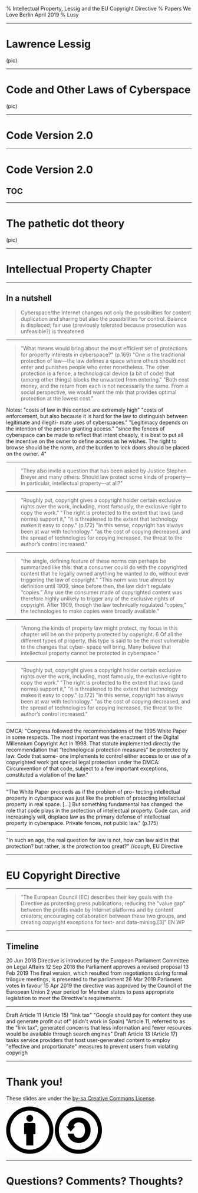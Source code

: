 % Intellectual Property, Lessig and the EU Copyright Directive
% Papers We Love Berlin April 2019
% Lusy

---

# Lawrence Lessig

(pic)

---

# Code and Other Laws of Cyberspace

(pic)

---

# Code Version 2.0

---

# Code Version 2.0
## TOC

---

# The pathetic dot theory

(pic)


---

# Intellectual Property Chapter

---

## In a nutshell

> Cyberspace/the Internet changes not only the possibilities for content duplication and sharing but also the possibilities for control.
> Balance is displaced; fair use (previously tolerated because prosecution was unfeasible?) is threatened

---

> "What means would bring
> about the most efficient set of protections for property interests in cyberspace?" (p.169)
> "One is the traditional protection of
> law—the law defines a space where others should not enter and punishes
> people who enter nonetheless. The other protection is a fence, a technological
> device (a bit of code) that (among other things) blocks the unwanted from
> entering."
> "Both cost money, and the return
> from each is not necessarily the same. From a social perspective, we would
> want the mix that provides optimal protection at the lowest cost."

Notes:
"costs of law in this context are
extremely high"
"costs of enforcement, but also
because it is hard for the law to distinguish between legitimate and illegiti-
mate uses of cyberspaces."
"Legitimacy depends on the intention of the person granting
access."
"since the fences of cyberspace can be made to reflect that intent
cheaply, it is best to put all the incentive on the owner to define access as he
wishes. The right to browse should be the norm, and the burden to lock doors
should be placed on the owner. 4"

---

> "They also invite a question
> that has been asked by Justice Stephen Breyer and many others: Should law
> protect some kinds of property—in particular, intellectual property—at all?"

---

> "Roughly put, copyright gives a copyright holder certain exclusive rights over
> the work, including, most famously, the exclusive right to copy the work."
> "The right is protected to the extent that laws (and norms) support it,"
> "it is threatened to the extent that technology makes it easy to copy." (p.172)
> "In this sense, copyright has always been at war with technology."
> "as the cost of copying decreased, and the spread of technologies for
> copying increased, the threat to the author’s control increased."

---

> "the single, defining feature of these norms can perhaps be summarized like
> this: that a consumer could do with the copyrighted content that he legally
> owned anything he wanted to do, without ever triggering the law of copyright."
> "This norm was true almost by definition until 1909, since before then, the law
> didn’t regulate “copies.” Any use the consumer made of copyrighted content
> was therefore highly unlikely to trigger any of the exclusive rights of copyright.
> After 1909, though the law technically regulated “copies,” the technologies to
> make copies were broadly available."

---

> "Among the kinds of property law might protect, my focus in this chapter
> will be on the property protected by copyright. 6 Of all the different types of
> property, this type is said to be the most vulnerable to the changes that cyber-
> space will bring. Many believe that intellectual property cannot be protected
> in cyberspace."

---

> "Roughly put, copyright gives a copyright holder certain exclusive rights over
> the work, including, most famously, the exclusive right to copy the work."
> "The right is protected to the extent that laws (and norms) support it,"
> "it is threatened to the extent that technology makes it easy to copy." (p.172)
> "In this sense, copyright has always been at war with technology."
> "as the cost of copying decreased, and the spread of technologies for
> copying increased, the threat to the author’s control increased."

---

DMCA:
"Congress followed the recommendations of the 1995 White Paper in some
respects. The most important was the enactment of the Digital Millennium
Copyright Act in 1998. That statute implemented directly the recommendation
that “technological protection measures” be protected by law. Code that some-
one implements to control either access to or use of a copyrighted work got
special legal protection under the DMCA: Circumvention of that code, subject
to a few important exceptions, constituted a violation of the law."

---

"The White Paper proceeds as if the problem of pro-
tecting intellectual property in cyberspace was just like the problem of
protecting intellectual property in real space.
[...]
But something fundamental has changed: the role that code plays in the
protection of intellectual property. Code can, and increasingly will, displace
law as the primary defense of intellectual property in cyberspace. Private
fences, not public law." (p.175)

---

"In such an age, the real question for law is not, how can law aid in that
protection? but rather, is the protection too great?"
//*cough*, EU Directive


---

# EU Copyright Directive

---

> "The European Council (EC) describes their key goals with the Directive as protecting press publications; reducing the "value gap" between the profits made by Internet platforms and by content creators; encouraging collaboration between these two groups, and creating copyright exceptions for text- and data-mining.[3]" EN WP

---

## Timeline

20 Jun 2018 Directive is introduced by the European Parliament Committee on Legal Affairs
12 Sep 2018 the Parliament approves a revised proposal
13 Feb 2019 The final version, which resulted from negotiations during formal trilogue meetings, is presented to the parliament
26 Mar 2019 Parlament votes in favour
15 Apr 2019 the directive was approved by the Council of the European Union
2 year period for Member states to pass appropriate legislation to meet the Directive's requirements.

---

Draft Article 11 (Article 15) "link tax" "Google should pay for content they use and generate profit out of" (didn't work in Spain)
"Article 11, referred to as the "link tax", generated concerns that less information and fewer resources would be available through search engines"
Draft Article 13 (Article 17) tasks service providers that host user-generated content to employ "effective and proportionate" measures to prevent users from violating copyrigh

---

# Thank you!

These slides are under the [by-sa Creative Commons License](https://creativecommons.org/licenses/by-sa/4.0/).

![by](images/Cc-by_new_white.svg)
![sa](images/Cc-sa_white.svg)

---

# Questions? Comments? Thoughts?
